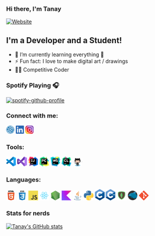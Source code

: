### Hi there, I'm Tanay

[![Website](https://img.shields.io/website?label=codebea&style=for-the-badge&url=https%3A%2F%2Fcodebea.blogspot.com)](https://codebea.blogspot.com)

## I'm a Developer and a Student!

- 🌱 I’m currently learning everything 🤣
- ⚡ Fun fact: I love to make digital art / drawings
- 👨‍💻 Competitive Coder

### Spotify Playing 🎧

[![spotify-github-profile](https://spotify-github-profile.vercel.app/api/view?uid=tanaykap&cover_image=true&theme=novatorem)](https://spotify-github-profile.vercel.app/api/view?uid=tanaykap&redirect=true)

### Connect with me:

[<img alt="codegea" width="22px" src="./Assets/Techlogo/104-1049388_world-wide-web-logo-vector-transparent-background-website.png" />][website]
[<img alt="Tanay Kapoor | LinkedIn" width="22px" src="./Assets/Techlogo/Linkedin-logo-icon-png.png" />][linkedin]
[<img alt="its.tkaay | Instagram" width="22px" src="./Assets/Techlogo/instagram-logo-svg-vector-for-print.svg" />][instagram]
<br />

### Tools:
[<img  alt="Visual Studio Code" width="26px" src="https://raw.githubusercontent.com/github/explore/80688e429a7d4ef2fca1e82350fe8e3517d3494d/topics/visual-studio-code/visual-studio-code.png" />][vs]
[<img  alt="Visual Studio" width="26px" src="./Assets/Techlogo/Brand_Visual_Studio_Win_2019.png" />][vs]
[<img  alt="Intelli-j" width="26px" src="./Assets/Techlogo/icon-intellij-idea.png" />][ij]
[<img  alt="Py-charm" width="26px" src="./Assets/Techlogo/icon-pycharm.png" />][ij]
[<img  alt="web-strom" width="26px" src="./Assets/Techlogo/icon-webstorm.png" />][ij]
[<img  alt="c-lion" width="26px" src="./Assets/Techlogo/icon_CLion.png" />][ij]
[<img alt="Github" width="26px" src="./Assets/Techlogo/pngkit_cat-png-transparent_583631.png" />][repos]

### Languages: 
[<img alt="HTML5" width="26px" src="https://raw.githubusercontent.com/github/explore/80688e429a7d4ef2fca1e82350fe8e3517d3494d/topics/html/html.png" />][html]
[<img  alt="CSS3" width="26px" src="https://raw.githubusercontent.com/github/explore/80688e429a7d4ef2fca1e82350fe8e3517d3494d/topics/css/css.png" />][html]
[<img alt="JavaScript" width="26px" src="https://raw.githubusercontent.com/github/explore/80688e429a7d4ef2fca1e82350fe8e3517d3494d/topics/javascript/javascript.png" />][html]
[<img alt="React" width="26px" src="https://raw.githubusercontent.com/github/explore/80688e429a7d4ef2fca1e82350fe8e3517d3494d/topics/react/react.png" />][repos]
[<img alt="Node.js" width="26px" src="https://raw.githubusercontent.com/github/explore/80688e429a7d4ef2fca1e82350fe8e3517d3494d/topics/nodejs/nodejs.png" />][repos]
[<img alt="Kotlin" width="26px" src="./Assets/Techlogo/Kotlin Full Color Logo Mark RGB.png" />][repos]
[<img alt="Java" width="26px" src="./Assets/Techlogo/java.png" />][repos]
[<img alt="Python" width="26px" src="./Assets/Techlogo/2048px-Python-logo-notext.svg.png" />][repos]
[<img alt="C" width="26px" src="./Assets/Techlogo/C_Logo.png" />][repos]
[<img alt="CPP" width="26px" src="./Assets/Techlogo/306px-ISO_C++_Logo.svg.png" />][repos]
[<img alt="MongoDB" width="26px" src="./Assets/Techlogo/mongodb.png" />][repos]
[<img alt="MySQL" width="26px" src="./Assets/Techlogo/pngkit_mysql-logo-png_3362833.png" />][repos]
[<img alt="Github" width="26px" src="./Assets/Techlogo/Git-Icon-1788C.png" />][repos]

### Stats for nerds 
[![Tanay's GitHub stats](https://github-readme-stats.vercel.app/api?username=TanayKapoor)](https://github.com/anuraghazra/github-readme-stats)

[website]: https://codebea.blogspot.com
[linkedin]: https://www.linkedin.com/in/tanaykapoor/
[instagram]: https://www.instagram.com/its.tkaay/
[ij]: https://www.jetbrains.com/
[vs]: https://code.visualstudio.com/insiders/
[html]: https://github.com/TanayKapoor/HTMLS
[react]: https://github.com/TanayKapoor/React-Covid-Tracker
[repos]: https://github.com/TanayKapoor?tab=repositories
